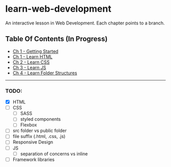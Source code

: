 # learn-web-development
An interactive lesson in Web Development. Each chapter points to a branch. 

## Table Of Contents (In Progress)
- [Ch 1     - Getting Started](https://github.com/Havimaki/learn-web-development/tree/0-getting-started)
- [Ch 1     - Learn HTML](https://github.com/Havimaki/learn-web-development/tree/1-html)
- [Ch 2     - Learn CSS](https://github.com/Havimaki/learn-web-development/tree/2-css)
- [Ch 3     - Learn JS](https://github.com/Havimaki/learn-web-development/tree/3-js)
- [Ch 4     - Learn Folder Structures](https://github.com/Havimaki/learn-web-development/tree/4-file-structure)

---

### TODO:
- [x] HTML
- [ ] CSS
  - [ ] SASS
  - [ ] styled components
  - [ ] Flexbox
- [ ] src folder vs public folder
- [ ] file suffix (.html, .css, .js)
- [ ] Responsive Design  
- [ ] JS
  - [ ] separation of concerns vs inline
- [ ] Framework libraries
